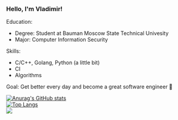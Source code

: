 ### Hello, I'm Vladimir!

Education:
  * Degree: Student at Bauman Moscow State Technical Univesity
  * Major: Computer Information Security

Skills:
  * C/C++, Golang, Python (a little bit) 
  * CI
  * Algorithms
  
Goal:
  Get better every day and become a great software engineer 🚀

[![Anurag's GitHub stats](https://github-readme-stats.vercel.app/api?username=Skvortsovvv)](https://github.com/anuraghazra/github-readme-stats) \
[![Top Langs](https://github-readme-stats.vercel.app/api/top-langs/?username=Skvortsovvv&layout=compact&langs_count=4&hide=javascript,html,shell,makefile,cmake)](https://github.com/anuraghazra/github-readme-stats) \
![](https://komarev.com/ghpvc/?username=Skvortosvvv)
